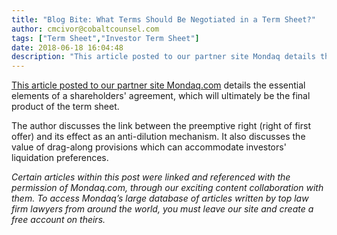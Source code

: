 ```yaml
---
title: "Blog Bite: What Terms Should Be Negotiated in a Term Sheet?"
author: cmcivor@cobaltcounsel.com
tags: ["Term Sheet","Investor Term Sheet"]
date: 2018-06-18 16:04:48
description: "This article posted to our partner site Mondaq details the essential elements of a shareholders' agreement, which will ultimately be the final product of the term sheet."
---
```


[This article posted to our partner site Mondaq.com](http://www.mondaq.com/canada/x/304372/Shareholders/Should+Your+Company+Have+A+Shareholder+Agreement) details the essential elements of a shareholders' agreement, which will ultimately be the final product of the term sheet.

The author discusses the link between the preemptive right (right of first offer) and its effect as an anti-dilution mechanism. It also discusses the value of drag-along provisions which can accommodate investors' liquidation preferences.

*Certain articles within this post were linked and referenced with the permission of Mondaq.com, through our exciting content collaboration with them.  To access Mondaq’s large database of articles written by top law firm lawyers from around the world, you must leave our site and create a free account on theirs.* 

